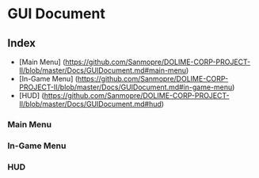 # GUI Document

## Index

- [Main Menu] (https://github.com/Sanmopre/DOLIME-CORP-PROJECT-II/blob/master/Docs/GUIDocument.md#main-menu)
- [In-Game Menu] (https://github.com/Sanmopre/DOLIME-CORP-PROJECT-II/blob/master/Docs/GUIDocument.md#in-game-menu)
- [HUD] (https://github.com/Sanmopre/DOLIME-CORP-PROJECT-II/blob/master/Docs/GUIDocument.md#hud)

### Main Menu
### In-Game Menu
### HUD
